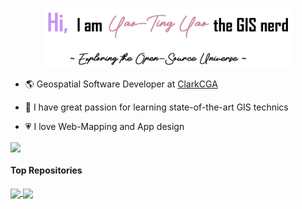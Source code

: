 <p align="center"><a href="https://yaotingyao.github.io/"><img width="80%" alt="Hello, I'm Yao-Ting!" src="./image/header.png" /></a></p>

- 🌎 Geospatial Software Developer at [ClarkCGA](https://github.com/ClarkCGA)

- 🌱 I have great passion for learning state-of-the-art GIS technics

- 💗 I love Web-Mapping and App design

<img align="center" src="https://github-readme-stats.vercel.app/api/top-langs/?username=YaoTingYao&layout=compact&theme=buefy&hide_border=true" /></a> 

#### Top Repositories


<a href="https://github.com/anuraghazra/github-readme-stats">
  <img align="center" src="https://github-readme-stats.vercel.app/api/pin/?username=ClarkCGA&repo=UDef-ARP&theme=buefy" />
</a>
<a href="https://github.com/anuraghazra/anuraghazra.github.io">
  <img align="center" src="https://github-readme-stats.vercel.app/api/pin/?username=YaoTingYao&repo=yaotingyao.github.io&theme=buefy" />
</a>